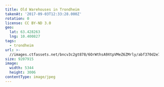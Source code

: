 ```yaml
---
title: Old Warehouses in Trondheim
takenAt: '2017-09-03T12:33:28.000Z'
rotation: 0
license: CC BY-ND 3.0
geo:
  lat: 63.428263
  lng: 10.400827
tags:
  - trondheim
url: >-
  //images.ctfassets.net/bncv3c2gt878/6OrWthsA9XtpVMeZ6ZMrly/abf370d2e799535993802a628f30244c/old-warehouses-in-trondheim_36837569332_o
size: 9207915
image:
  width: 5344
  height: 3006
contentType: image/jpeg
---
```


